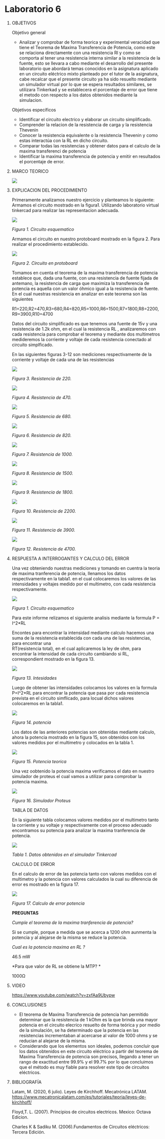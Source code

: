# Laboratorio 6
1. OBJETIVOS 

   Objetivo general
   
   * Analizar y comprobar de forma teorica y experimental veracidad que tiene el Teorema de Maxíma Transferencia de Potencia, como este se relaciona directamente con una resistencia Rl  y como se comporta al tener una resistencia interna similar a la resistencia de la fuente, esto se llevara a cabo mediante el desarrollo del presente laboratorio que abordará temas conocidos en la asignatura aplicado en un circuito eléctrico mixto planteado por el tutor de la asignatura, cabe recalcar que el presente circuito ya ha sido resuelto mediante un simulador virtual por lo que se espera resultados similares, se utilizara Tinkerkad y se establecera el porcentaje de error que tiene el metodo con respecto a los datos obtenidos mediante la simulacion.
 

   Objetivos específicos
   
   * Identificar el circuito electrico y elaborar un circuito simplificado.
   * Comprender la relacion de la resistencia de carga y la resistencia Thevenin
   * Conocer la resistencia equivalente o la resistencia Thevenin y como estas interactúa con la RL en dicho circuito.
   * Comparar todas las resistencias y obtener datos para el calculo de la maxima transferenci de potencia
   * Identificar la maxima transferencia de potencia y emitir en resultados el porcentaje de error.
   
2. MARCO TEORICO

   ![](https://github.com/jlcastro5/Laboratorio6/blob/9bb494dd060e5fad889899d3800de6e52ef50b14/LABOA3.jpeg)


3. EXPLICACION DEL PROCEDIMIENTO

   Primeramente analizamos nuestro ejercicio y planteamos lo siguiente:
   Armamos el circuito mostrado en la figura1. Utilizando laboratorio virtual tinkercad para realizar las representacion adecuada.

   ![](https://github.com/jlcastro5/Laboratorio6/blob/f57156e79eac5cbe2fdc8aea7f24c8ddef4f9643/Circuito.PNG)
   
   *Figura 1. Circuito esquematico*
   
   Armamos el circuito en nuestro protoboard mostrado en la figura 2. Para realizar el procedimiento establecido.

   ![](https://github.com/jlcastro5/Laboratorio6/blob/f57156e79eac5cbe2fdc8aea7f24c8ddef4f9643/Protoboard.PNG)
   
   *Figura 2. Circuito en protoboard*
   
   Tomamos en cuenta el teorema de la maxima transferencia de potencia establece que, dada una fuente, con una resistencia de fuente fijada de antemano, la resistencia de carga que maximiza la transferencia de potencia es aquella con un valor óhmico igual a la resistencia de fuente.
   En el cual nuestras resistencia en analizar en este teorema son las siguientes
   
   R1=220,R2=470,R3=680,R4=820,R5=1000,R6=1500,R7=1800,R8=2200,R9=3900,R10=4700 
   
   Datos del circuito simplificado es que tenemos una fuente de 15v y una resistencia de 1.2k ohm, en el cual la resistencia RL , analizaremos con cada resistencia para comprobar el teorema y mediante dos multimetros medideremos la corriente y voltaje de cada resistencia conectado al circuito simplficado.
   
   En las siguientes figuras 3-12 son mediciones respectivamente de la corriente y voltaje de cada una de las resistencias 
   
   ![](https://github.com/jlcastro5/Laboratorio6/blob/f57156e79eac5cbe2fdc8aea7f24c8ddef4f9643/R220.PNG)
   
   *Figura 3. Resistencia de 220.*

   ![](https://github.com/jlcastro5/Laboratorio6/blob/f57156e79eac5cbe2fdc8aea7f24c8ddef4f9643/R470.PNG)
   
    *Figura 4. Resistencia de 470.*
   
   ![](https://github.com/jlcastro5/Laboratorio6/blob/f57156e79eac5cbe2fdc8aea7f24c8ddef4f9643/R680.PNG)
   
    *Figura 5. Resistencia de 680.*
   
   ![](https://github.com/jlcastro5/Laboratorio6/blob/f57156e79eac5cbe2fdc8aea7f24c8ddef4f9643/R820.PNG)
   
    *Figura 6. Resistencia de 820.*

   ![](https://github.com/jlcastro5/Laboratorio6/blob/f57156e79eac5cbe2fdc8aea7f24c8ddef4f9643/R1K.PNG)
   
    *Figura 7. Resistencia de 1000.*

   ![](https://github.com/jlcastro5/Laboratorio6/blob/f57156e79eac5cbe2fdc8aea7f24c8ddef4f9643/R1.5.PNG)
   
    *Figura 8. Resistencia de 1500.*
   
   ![](https://github.com/jlcastro5/Laboratorio6/blob/f57156e79eac5cbe2fdc8aea7f24c8ddef4f9643/R1.8K.PNG)
   
    *Figura 9. Resistencia de 1800.*
   
   ![](https://github.com/jlcastro5/Laboratorio6/blob/f57156e79eac5cbe2fdc8aea7f24c8ddef4f9643/R2.2K.PNG)
   
    *Figura 10. Resistencia de 2200.*
   
   ![](https://github.com/jlcastro5/Laboratorio6/blob/f57156e79eac5cbe2fdc8aea7f24c8ddef4f9643/R3.9K.PNG)
   
   *Figura 11. Resistencia de 3900.*
   
   ![](https://github.com/jlcastro5/Laboratorio6/blob/9bb494dd060e5fad889899d3800de6e52ef50b14/R4.7K.PNG)
   
   *Figura 12. Resistencia de 4700.*
    
4. RESPUESTA A INTERROGANTES Y CALCULO DEL ERROR

   Una vez obteniendo nuestras mediciones y tomando en cuentra la teoria de maxima tranferencia de potencia, llenamos los datos respectivamente en la tabla1. en el cual colocaremos los valores de las intensidades y voltajes medido por el multimetro, con cada resistencia respectivamente.

   ![](https://github.com/jlcastro5/Laboratorio6/blob/f57156e79eac5cbe2fdc8aea7f24c8ddef4f9643/Circuito.PNG)
   
   *Figura 1. Circuito esquematico*
   
   Para este informe relizamos el siguiente analisis mediante la formula P = I^2*RL 
  
   Encontes para encontrar la intensidad mediante calculo hacemos una suma de la resistencia establecida con cada una de las resistencias, para encontrar una    
   RT(resistencia total), en el cual aplicaremos la ley de ohm, para encontrar la intensidad de cada circuito cambiando si RL, correspondient mostrado en la figura 13.

   ![](https://github.com/jlcastro5/Laboratorio6/blob/f57156e79eac5cbe2fdc8aea7f24c8ddef4f9643/Intesindades.PNG)
   
   *Figura 13. Intesidades*
   
   Luego de obtener las intensidades colocamos los valores en la formula P=I^2*RL para encontrar la potencia que pasa por cada resistencia prevista en el circuito 
   simflicado, para locual dichos valores colocaremos en la tabla1.
   
   ![](https://github.com/jlcastro5/Laboratorio6/blob/f57156e79eac5cbe2fdc8aea7f24c8ddef4f9643/Potencia.PNG)
   
   *Figura 14. potencia*
   
   Los datos de las anteriores potencias son obtenidas mediante calculo, ahora la potencia mostrado en la figura 15, son obtenidos con los valores medidos por el 
   multimetro y colocados en la tabla 1.

   ![](https://github.com/jlcastro5/Laboratorio6/blob/f57156e79eac5cbe2fdc8aea7f24c8ddef4f9643/PotenciaMultimetro.PNG)
   
   *Figura 15. Potencia teorica*
   
   Una vez oobtenido la potencia maxima verificamos el dato en nuestro simulador de proteus el cual vamos a utilizar para comprobar la potencia maxima.
   
   
   ![](https://github.com/jlcastro5/Laboratorio6/blob/9faca4eba0a00f25c7add903272f92a35ac3dc67/Proteus.PNG)
   
   *Figura 16. Simulador Proteus*
   
   TABLA DE DATOS
   
   En la siguiente tabla colocamos valores medidos por el multimetro tanto la corriente y su voltaje y respectivamente con el proceso adecuado encontramos su potencia
   para analizar la maxima tranferencia de potencia.
   
   ![](https://github.com/jlcastro5/Laboratorio6/blob/f57156e79eac5cbe2fdc8aea7f24c8ddef4f9643/Tabla6.1.PNG)
   
   *Tabla 1. Datos obtenidos en el simulador Tinkercad*
   
   CALCULO DE ERROR
   
   En el calculo de error de las potencia tanto con valores medidos con el multimetro y la potencia con valores calculados la cual su diferencia de error es mostrado
   en la figura 17.
   
   ![](https://github.com/jlcastro5/Laboratorio6/blob/f57156e79eac5cbe2fdc8aea7f24c8ddef4f9643/CalculoError.PNG)
   
   *Figura 17. Calculo de error potencia*
   
   **PREGUNTAS**
   
   *Cumple el teorema de la maxima tranferencia de potencia?*
   
   Si se cumple, porque a medida que se acerca a 1200 ohm aunmenta la potencia y al alejarse de la misma se reduce la potencia.
 
   *Cual es la potencia maxima en RL ?*
   
   46.5 mW
   
   *Para que valor de RL se obtiene la MTP? *
   
   1000Ω

5. VIDEO

    https://www.youtube.com/watch?v=zxfAa9Ubypw

6. CONCLUSIONES

     *	El teorema de Maxíma Transferencia de potencia han permitido determinar que la resistencia de 1 kOhm es la que brinda una mayor potencia en el circuito elecrico resuelto de forma teórica y por medio de la simulación, se ha determinado que la potencia en las resistencias incrementaban al acercarse al valor de 1000 ohms y se reducian al alejarse de la misma.  
     *	Considerando que los elementos son ideales, podemos concluir que los datos obtenidos en este circuito eléctrico a partir del teorema de Maxíma Transferencia de potencia son precisos, llegando a tener un rango de exactitud entre 99.9% y el 99.7% por lo que concluimos que el método es muy fiable para resolver este tipo de circuitos eléctricos. 

7. BIBLIOGRAFÍA 

   Latam, M. (2020, 6 julio). Leyes de Kirchhoff. Mecatrónica LATAM. https://www.mecatronicalatam.com/es/tutoriales/teoria/leyes-de-kirchhoff/
 
   Floyd,T. L. (2007). Principios de circuitos electricos. Mexico: Octava Edicion.
 
   Charles K & Sadiku M. (2006).Fundamentos de Circuitos eléctricos: Tercera Edición. 
